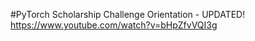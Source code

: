 
#PyTorch Scholarship Challenge Orientation - UPDATED!
https://www.youtube.com/watch?v=bHpZfvVQI3g

